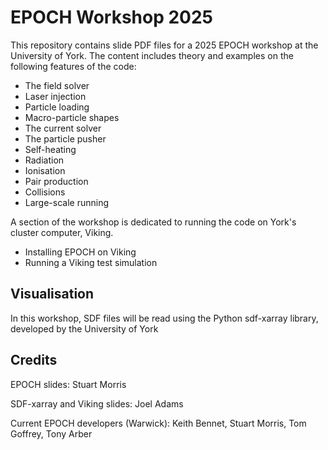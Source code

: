 EPOCH Workshop 2025
===================

This repository contains slide PDF files for a 2025 EPOCH workshop at the University of York. The content includes theory and examples on the following features of the code:

- The field solver
- Laser injection
- Particle loading
- Macro-particle shapes
- The current solver
- The particle pusher
- Self-heating
- Radiation
- Ionisation
- Pair production
- Collisions
- Large-scale running

A section of the workshop is dedicated to running the code on York's cluster computer, Viking.

- Installing EPOCH on Viking
- Running a Viking test simulation

Visualisation
-------------

In this workshop, SDF files will be read using the Python sdf-xarray library, developed by the University of York

Credits
-------

EPOCH slides: Stuart Morris

SDF-xarray and Viking slides: Joel Adams

Current EPOCH developers (Warwick): Keith Bennet, Stuart Morris, Tom Goffrey, Tony Arber
